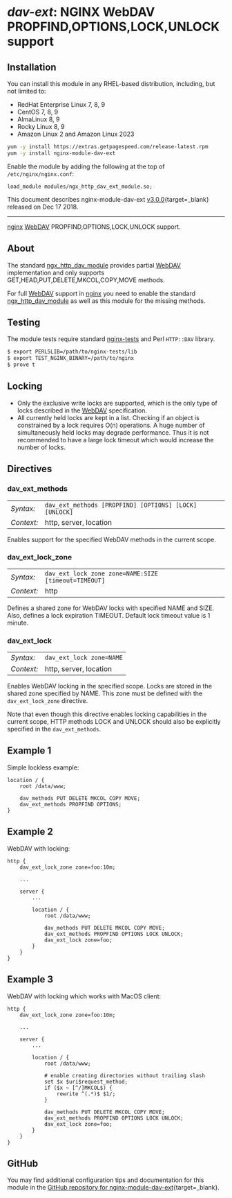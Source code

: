 # *dav-ext*: NGINX WebDAV PROPFIND,OPTIONS,LOCK,UNLOCK support


## Installation

You can install this module in any RHEL-based distribution, including, but not limited to:

* RedHat Enterprise Linux 7, 8, 9
* CentOS 7, 8, 9
* AlmaLinux 8, 9
* Rocky Linux 8, 9
* Amazon Linux 2 and Amazon Linux 2023

```bash
yum -y install https://extras.getpagespeed.com/release-latest.rpm
yum -y install nginx-module-dav-ext
```

Enable the module by adding the following at the top of `/etc/nginx/nginx.conf`:

```nginx
load_module modules/ngx_http_dav_ext_module.so;
```


This document describes nginx-module-dav-ext [v3.0.0](https://github.com/arut/nginx-dav-ext-module/releases/tag/v3.0.0){target=_blank} 
released on Dec 17 2018.

<hr />

[nginx](http://nginx.org) [WebDAV](https://tools.ietf.org/html/rfc4918)
PROPFIND,OPTIONS,LOCK,UNLOCK support.

## About

The standard
[ngx_http_dav_module](http://nginx.org/en/docs/http/ngx_http_dav_module.html)
provides partial [WebDAV](https://tools.ietf.org/html/rfc4918)
implementation and only supports GET,HEAD,PUT,DELETE,MKCOL,COPY,MOVE
methods.

For full [WebDAV](https://tools.ietf.org/html/rfc4918) support in
[nginx](http://nginx.org) you need to enable the standard
[ngx_http_dav_module](http://nginx.org/en/docs/http/ngx_http_dav_module.html)
as well as this module for the missing methods.

## Testing

The module tests require standard
[nginx-tests](http://hg.nginx.org/nginx-tests) and Perl `HTTP::DAV`
library.

``` bash
$ export PERL5LIB=/path/to/nginx-tests/lib
$ export TEST_NGINX_BINARY=/path/to/nginx
$ prove t
```

## Locking

-   Only the exclusive write locks are supported, which is the only type
    of locks described in the
    [WebDAV](https://tools.ietf.org/html/rfc4918) specification.
-   All currently held locks are kept in a list. Checking if an object
    is constrained by a lock requires O(n) operations. A huge number of
    simultaneously held locks may degrade performance. Thus it is not
    recommended to have a large lock timeout which would increase the
    number of locks.

## Directives

### dav_ext_methods

|            |                                                        |
|------------|--------------------------------------------------------|
| *Syntax:*  | `dav_ext_methods [PROPFIND] [OPTIONS] [LOCK] [UNLOCK]` |
| *Context:* | http, server, location                                 |

Enables support for the specified WebDAV methods in the current scope.

### dav_ext_lock_zone

|            |                                                      |
|------------|------------------------------------------------------|
| *Syntax:*  | `dav_ext_lock_zone zone=NAME:SIZE [timeout=TIMEOUT]` |
| *Context:* | http                                                 |

Defines a shared zone for WebDAV locks with specified NAME and SIZE.
Also, defines a lock expiration TIMEOUT. Default lock timeout value is 1
minute.

### dav_ext_lock

|            |                          |
|------------|--------------------------|
| *Syntax:*  | `dav_ext_lock zone=NAME` |
| *Context:* | http, server, location   |

Enables WebDAV locking in the specified scope. Locks are stored in the
shared zone specified by NAME. This zone must be defined with the
`dav_ext_lock_zone` directive.

Note that even though this directive enables locking capabilities in the
current scope, HTTP methods LOCK and UNLOCK should also be explicitly
specified in the `dav_ext_methods`.

## Example 1

Simple lockless example:

    location / {
        root /data/www;

        dav_methods PUT DELETE MKCOL COPY MOVE;
        dav_ext_methods PROPFIND OPTIONS;
    }

## Example 2

WebDAV with locking:

    http {
        dav_ext_lock_zone zone=foo:10m;

        ...

        server {
            ...

            location / {
                root /data/www;

                dav_methods PUT DELETE MKCOL COPY MOVE;
                dav_ext_methods PROPFIND OPTIONS LOCK UNLOCK;
                dav_ext_lock zone=foo;
            }
        }
    }

## Example 3

WebDAV with locking which works with MacOS client:

    http {
        dav_ext_lock_zone zone=foo:10m;

        ...

        server {
            ...

            location / {
                root /data/www;

                # enable creating directories without trailing slash
                set $x $uri$request_method;
                if ($x ~ [^/]MKCOL$) {
                    rewrite ^(.*)$ $1/;
                }

                dav_methods PUT DELETE MKCOL COPY MOVE;
                dav_ext_methods PROPFIND OPTIONS LOCK UNLOCK;
                dav_ext_lock zone=foo;
            }
        }
    }

## GitHub

You may find additional configuration tips and documentation for this module in the [GitHub 
repository for 
nginx-module-dav-ext](https://github.com/arut/nginx-dav-ext-module){target=_blank}.
